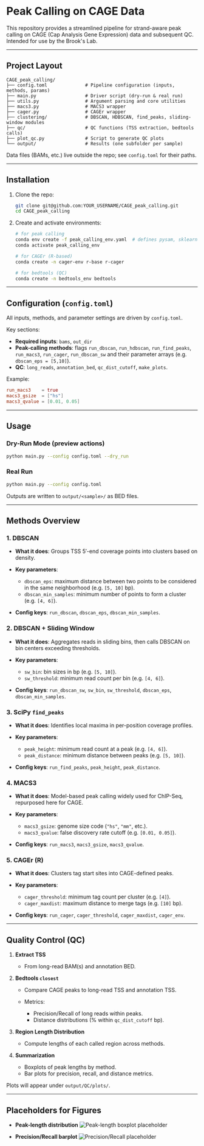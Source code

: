 # Peak Calling on CAGE Data

This repository provides a streamlined pipeline for strand-aware peak calling on CAGE (Cap Analysis Gene Expression) data and subsequent QC. Intended for use by the Brook's Lab.

---

## Project Layout

```plaintext
CAGE_peak_calling/
├── config.toml              # Pipeline configuration (inputs, methods, params)
├── main.py                  # Driver script (dry-run & real run)
├── utils.py                 # Argument parsing and core utilities
├── macs3.py                 # MACS3 wrapper
├── cager.py                 # CAGEr wrapper
├── clustering/              # DBSCAN, HDBSCAN, find_peaks, sliding-window modules
├── qc/                      # QC functions (TSS extraction, bedtools calls)
├── plot_qc.py               # Script to generate QC plots
└── output/                  # Results (one subfolder per sample)
```

Data files (BAMs, etc.) live outside the repo; see `config.toml` for their paths.

---

## Installation

1. Clone the repo:

   ```bash
   git clone git@github.com:YOUR_USERNAME/CAGE_peak_calling.git
   cd CAGE_peak_calling
   ```

2. Create and activate environments:

   ```bash
   # for peak calling
   conda env create -f peak_calling_env.yaml  # defines pysam, sklearn, scipy, etc.
   conda activate peak_calling_env

   # for CAGEr (R-based)
   conda create -n cager-env r-base r-cager

   # for bedtools (QC)
   conda create -n bedtools_env bedtools
   ```

---

## Configuration (`config.toml`)

All inputs, methods, and parameter settings are driven by `config.toml`.

Key sections:

* **Required inputs**: `bams`, `out_dir`
* **Peak-calling methods**: flags `run_dbscan`, `run_hdbscan`, `run_find_peaks`, `run_macs3`, `run_cager`, `run_dbscan_sw` and their parameter arrays (e.g. `dbscan_eps = [5,10]`).
* **QC**: `long_reads`, `annotation_bed`, `qc_dist_cutoff`, `make_plots`.

Example:

```toml
run_macs3    = true
macs3_gsize  = ["hs"]
macs3_qvalue = [0.01, 0.05]
```

---

## Usage

### Dry-Run Mode (preview actions)

```bash
python main.py --config config.toml --dry_run
```

### Real Run

```bash
python main.py --config config.toml
```

Outputs are written to `output/<sample>/` as BED files.

---

## Methods Overview

### 1. DBSCAN

* **What it does**: Groups TSS 5′-end coverage points into clusters based on density.
* **Key parameters**:

  * `dbscan_eps`: maximum distance between two points to be considered in the same neighborhood (e.g. `[5, 10]` bp).
  * `dbscan_min_samples`: minimum number of points to form a cluster (e.g. `[4, 6]`).
* **Config keys**: `run_dbscan`, `dbscan_eps`, `dbscan_min_samples`.

### 2. DBSCAN + Sliding Window

* **What it does**: Aggregates reads in sliding bins, then calls DBSCAN on bin centers exceeding thresholds.
* **Key parameters**:

  * `sw_bin`: bin sizes in bp (e.g. `[5, 10]`).
  * `sw_threshold`: minimum read count per bin (e.g. `[4, 6]`).
* **Config keys**: `run_dbscan_sw`, `sw_bin`, `sw_threshold`, `dbscan_eps`, `dbscan_min_samples`.

### 3. SciPy `find_peaks`

* **What it does**: Identifies local maxima in per-position coverage profiles.
* **Key parameters**:

  * `peak_height`: minimum read count at a peak (e.g. `[4, 6]`).
  * `peak_distance`: minimum distance between peaks (e.g. `[5, 10]`).
* **Config keys**: `run_find_peaks`, `peak_height`, `peak_distance`.

### 4. MACS3

* **What it does**: Model-based peak calling widely used for ChIP-Seq, repurposed here for CAGE.
* **Key parameters**:

  * `macs3_gsize`: genome size code (`"hs"`, `"mm"`, etc.).
  * `macs3_qvalue`: false discovery rate cutoff (e.g. `[0.01, 0.05]`).
* **Config keys**: `run_macs3`, `macs3_gsize`, `macs3_qvalue`.

### 5. CAGEr (R)

* **What it does**: Clusters tag start sites into CAGE-defined peaks.
* **Key parameters**:

  * `cager_threshold`: minimum tag count per cluster (e.g. `[4]`).
  * `cager_maxdist`: maximum distance to merge tags (e.g. `[10]` bp).
* **Config keys**: `run_cager`, `cager_threshold`, `cager_maxdist`, `cager_env`.

---

## Quality Control (QC)

1. **Extract TSS**

   * From long-read BAM(s) and annotation BED.

2. **Bedtools `closest`**

   * Compare CAGE peaks to long-read TSS and annotation TSS.
   * Metrics:

     * Precision/Recall of long reads within peaks.
     * Distance distributions (% within `qc_dist_cutoff` bp).

3. **Region Length Distribution**

   * Compute lengths of each called region across methods.

4. **Summarization**

   * Boxplots of peak lengths by method.
   * Bar plots for precision, recall, and distance metrics.


Plots will appear under `output/QC/plots/`.

---

## Placeholders for Figures

* **Peak-length distribution**
  ![Peak-length boxplot placeholder](path/to/lengths_boxplot.png)

* **Precision/Recall barplot**
  ![Precision/Recall placeholder](path/to/pr_barplot.png)

